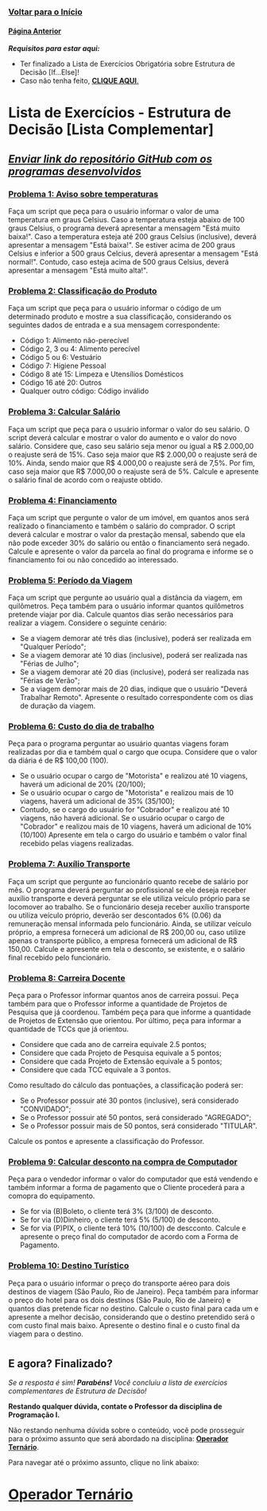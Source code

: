 ### [**Voltar para o Início**](../../../README.md)

#### [**Página Anterior**](../03_01_01_opLogicos/README.md)

***Requisitos para estar aqui:***
- Ter finalizado a Lista de Exercícios Obrigatória sobre Estrutura de Decisão [If...Else]!
- Caso não tenha feito, [**CLIQUE AQUI**.](../03_01_02_listaExercicios/README.md)

# Lista de Exercícios - Estrutura de Decisão [Lista Complementar]
## *<u>Enviar link do repositório GitHub com os programas desenvolvidos</u>*

### <u>**[Problema 1: Aviso sobre temperaturas](01_temperaturas.html)**</u>
Faça um script que peça para o usuário informar o valor de uma temperatura em graus Celsius. Caso a temperatura esteja abaixo de 100 graus Celsius, o programa deverá apresentar a mensagem "Está muito baixa!". Caso a temperatura esteja até 200 graus Celsius (inclusive), deverá apresentar a mensagem "Está baixa!". Se estiver acima de 200 graus Celsius e inferior a 500 graus Celcius, deverá apresentar a mensagem "Está normal!". Contudo, caso esteja acima de 500 graus Celsius, deverá apresentar a mensagem "Está muito alta!".

### <u>**[Problema 2: Classificação do Produto](02_classificaProduto.html)**</u>
Faça um script que peça para o usuário informar o código de um determinado produto e mostre a sua classificação, considerando os seguintes dados de entrada e a sua mensagem correspondente:
- Código 1: Alimento não-perecível
- Código 2, 3 ou 4: Alimento perecível
- Código 5 ou 6: Vestuário
- Código 7: Higiene Pessoal
- Código 8 até 15: Limpeza e Utensílios Domésticos
- Código 16 até 20: Outros
- Qualquer outro código: Código inválido

### <u>**[Problema 3: Calcular Salário](03_calcularSalario.html)**</u>
Faça um script que peça para o usuário informar o valor do seu salário. O script deverá calcular e mostrar o valor do aumento e o valor do novo salário. Considere que, caso seu salário seja menor ou igual a R$ 2.000,00 o reajuste será de 15%. Caso seja maior que R$ 2.000,00 o reajuste será de 10%. Ainda, sendo maior que R$ 4.000,00 o reajuste será de 7,5%. Por fim, caso seja maior que R$ 7.000,00 o reajuste será de 5%.
Calcule e apresente o salário final de acordo com o reajuste obtido.

### <u>**[Problema 4: Financiamento](04_financiamento.html)**</u>
Faça um script que pergunte o valor de um imóvel, em quantos anos será realizado o financiamento e também o salário do comprador. O script deverá calcular e mostrar o valor da prestação mensal, sabendo que ela não pode exceder 30% do salário ou então o financiamento será negado.
Calcule e apresente o valor da parcela ao final do programa e informe se o financiamento foi ou não concedido ao interessado.

### <u>**[Problema 5: Período da Viagem](05_periodoViagem.html)**</u>
Faça um script que pergunte ao usuário qual a distância da viagem, em quilômetros. Peça também para o usuário informar quantos quilômetros pretende viajar por dia. Calcule quantos dias serão necessários para realizar a viagem. Considere o seguinte cenário:
- Se a viagem demorar até três dias (inclusive), poderá ser realizada em "Qualquer Período";
- Se a viagem demorar até 10 dias (inclusive), poderá ser realizada nas "Férias de Julho";
- Se a viagem demorar até 20 dias (inclusive), poderá ser realizada nas "Férias de Verão";
- Se a viagem demorar mais de 20 dias, indique que o usuário "Deverá Trabalhar Remoto".
Apresente o resultado correspondente com os dias de duração da viagem.

### <u>**[Problema 6: Custo do dia de trabalho](06_custoDiaTrabalho.html)**</u>
Peça para o programa perguntar ao usuário quantas viagens foram realizadas por dia e também qual o cargo que ocupa.
Considere que o valor da diária é de R$ 100,00 (100).
- Se o usuário ocupar o cargo de "Motorista" e realizou até 10 viagens, haverá um adicional de 20% (20/100);
- Se o usuário ocupar o cargo de "Motorista" e realizou mais de 10 viagens, haverá um adicional de 35% (35/100);
- Contudo, se o cargo do usuário for "Cobrador" e realizou até 10 viagens, não haverá adicional. Se o usuário ocupar o cargo de "Cobrador" e realizou mais de 10 viagens, haverá um adicional de 10% (10/100)
Apresente em tela o cargo do usuário e também o valor final recebido pelas viagens realizadas.

### <u>**[Problema 7: Auxílio Transporte](07_auxilioTransporte.html)**</u>
Faça um script que pergunte ao funcionário quanto recebe de salário por mês.
O programa deverá perguntar ao profissional se ele deseja receber auxílio transporte e deverá perguntar se ele utiliza veículo próprio para se locomover ao trabalho.
Se o funcionário deseja receber auxílio transporte ou utiliza veículo próprio, deverão ser descontados 6% (0.06) da remuneração mensal informada pelo funcionário.
Ainda, se utilizar veículo próprio, a empresa fornecerá um adicional de R$ 200,00 ou, caso utilize apenas o transporte público, a empresa fornecerá um adicional de R$ 150,00.
Calcule e apresente em tela o desconto, se existente, e o salário final recebido pelo funcionário.

### <u>**[Problema 8: Carreira Docente](08_carreiraDocente.html)**</u>
Peça para o Professor informar quantos anos de carreira possui. Peça também para que o Professor informe a quantidade de Projetos de Pesquisa que já coordenou. Também peça para que informe a quantidade de Projetos de Extensão que orientou. Por último, peça para informar a quantidade de TCCs que já orientou.

- Considere que cada ano de carreira equivale 2.5 pontos;
- Considere que cada Projeto de Pesquisa equivale a 5 pontos;
- Considere que cada Projeto de Extensão equivale a 5 pontos;
- Considere que cada TCC equivale a 3 pontos.

Como resultado do cálculo das pontuações, a classificação poderá ser:
- Se o Professor possuir até 30 pontos (inclusive), será considerado "CONVIDADO";
- Se o Professor possuir até 50 pontos, será considerado "AGREGADO";
- Se o Professor possuir mais de 50 pontos, será considerado "TITULAR".

Calcule os pontos e apresente a classificação do Professor.

### <u>**[Problema 9: Calcular desconto na compra de Computador](09_descontoCompra.html)**</u>
Peça para o vendedor informar o valor do computador que está vendendo e também informar a forma de pagamento que o Cliente procederá para a comopra do equipamento.
- Se for via (B)Boleto, o cliente terá 3% (3/100) de desconto.
- Se for via (D)Dinheiro, o cliente terá 5% (5/100) de desconto.
- Se for via (P)PIX, o cliente terá 10% (10/100) de descconto.
Calcule e apresente o preço final do computador de acordo com a Forma de Pagamento.


### <u>**[Problema 10: Destino Turístico](10_destinoTuristico.html)**</u>
Peça para o usuário informar o preço do transporte aéreo para dois destinos de viagem (São Paulo, Rio de Janeiro). Peça também para informar o preço do hotel para os dois destinos (São Paulo, Rio de Janeiro) e quantos dias pretende ficar no destino.
Calcule o custo final para cada um e apresente a melhor decisão, considerando que o destino pretendido será o com custo final mais baixo.
Apresente o destino final e o custo final da viagem para o destino.

#

## **E agora? Finalizado?**

_Se a resposta é sim! **Parabéns!** Você concluiu a lista de exercícios complementares de Estrutura de Decisão!_

**Restando qualquer dúvida, contate o Professor da disciplina de Programação I.**

Não restando nenhuma dúvida sobre o conteúdo, você pode prosseguir para o próximo assunto que será abordado na disciplina: **<u>Operador Ternário</u>**.

Para navegar até o próximo assunto, clique no link abaixo:

# [<u>**Operador Ternário**</u>](../../03_02_operador_ternario/README.md)